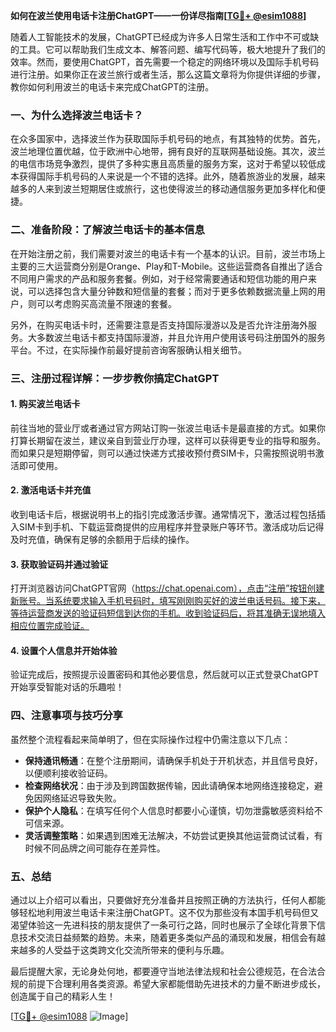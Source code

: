 **如何在波兰使用电话卡注册ChatGPT——一份详尽指南[[TG💪+ @esim1088](https://t.me/s/esim1088)]**

随着人工智能技术的发展，ChatGPT已经成为许多人日常生活和工作中不可或缺的工具。它可以帮助我们生成文本、解答问题、编写代码等，极大地提升了我们的效率。然而，要使用ChatGPT，首先需要一个稳定的网络环境以及国际手机号码进行注册。如果你正在波兰旅行或者生活，那么这篇文章将为你提供详细的步骤，教你如何利用波兰的电话卡来完成ChatGPT的注册。

### 一、为什么选择波兰电话卡？

在众多国家中，选择波兰作为获取国际手机号码的地点，有其独特的优势。首先，波兰地理位置优越，位于欧洲中心地带，拥有良好的互联网基础设施。其次，波兰的电信市场竞争激烈，提供了多种实惠且高质量的服务方案，这对于希望以较低成本获得国际手机号码的人来说是一个不错的选择。此外，随着旅游业的发展，越来越多的人来到波兰短期居住或旅行，这也使得波兰的移动通信服务更加多样化和便捷。

### 二、准备阶段：了解波兰电话卡的基本信息

在开始注册之前，我们需要对波兰的电话卡有一个基本的认识。目前，波兰市场上主要的三大运营商分别是Orange、Play和T-Mobile。这些运营商各自推出了适合不同用户需求的产品和服务套餐。例如，对于经常需要通话和短信功能的用户来说，可以选择包含大量分钟数和短信量的套餐；而对于更多依赖数据流量上网的用户，则可以考虑购买高流量不限速的套餐。

另外，在购买电话卡时，还需要注意是否支持国际漫游以及是否允许注册海外服务。大多数波兰电话卡都支持国际漫游，并且允许用户使用该号码注册国外的服务平台。不过，在实际操作前最好提前咨询客服确认相关细节。

### 三、注册过程详解：一步步教你搞定ChatGPT

#### 1. 购买波兰电话卡

前往当地的营业厅或者通过官方网站订购一张波兰电话卡是最直接的方式。如果你打算长期留在波兰，建议亲自到营业厅办理，这样可以获得更专业的指导和服务。而如果只是短期停留，则可以通过快递方式接收预付费SIM卡，只需按照说明书激活即可使用。

#### 2. 激活电话卡并充值

收到电话卡后，根据说明书上的指引完成激活步骤。通常情况下，激活过程包括插入SIM卡到手机、下载运营商提供的应用程序并登录账户等环节。激活成功后记得及时充值，确保有足够的余额用于后续的操作。

#### 3. 获取验证码并通过验证

打开浏览器访问ChatGPT官网（https://chat.openai.com），点击“注册”按钮创建新账号。当系统要求输入手机号码时，填写刚刚购买好的波兰电话号码。接下来，等待运营商发送的验证码短信到达你的手机。收到验证码后，将其准确无误地填入相应位置完成验证。

#### 4. 设置个人信息并开始体验

验证完成后，按照提示设置密码和其他必要信息，然后就可以正式登录ChatGPT开始享受智能对话的乐趣啦！

### 四、注意事项与技巧分享

虽然整个流程看起来简单明了，但在实际操作过程中仍需注意以下几点：

- **保持通讯畅通**：在整个注册期间，请确保手机处于开机状态，并且信号良好，以便顺利接收验证码。
- **检查网络状况**：由于涉及到跨国数据传输，因此请确保本地网络连接稳定，避免因网络延迟导致失败。
- **保护个人隐私**：在填写任何个人信息时都要小心谨慎，切勿泄露敏感资料给不可信来源。
- **灵活调整策略**：如果遇到困难无法解决，不妨尝试更换其他运营商试试看，有时候不同品牌之间可能存在差异性。

### 五、总结

通过以上介绍可以看出，只要做好充分准备并且按照正确的方法执行，任何人都能够轻松地利用波兰电话卡来注册ChatGPT。这不仅为那些没有本国手机号码但又渴望体验这一先进科技的朋友提供了一条可行之路，同时也展示了全球化背景下信息技术交流日益频繁的趋势。未来，随着更多类似产品的涌现和发展，相信会有越来越多的人受益于这类跨文化交流所带来的便利与乐趣。

最后提醒大家，无论身处何地，都要遵守当地法律法规和社会公德规范，在合法合规的前提下合理利用各类资源。希望大家都能借助先进技术的力量不断进步成长，创造属于自己的精彩人生！

[[TG💪+ @esim1088](https://t.me/s/esim1088) ![Image](https://i.postimg.cc/4NQfJmqS/Snipaste-2025-05-13-00-14-12.png)]